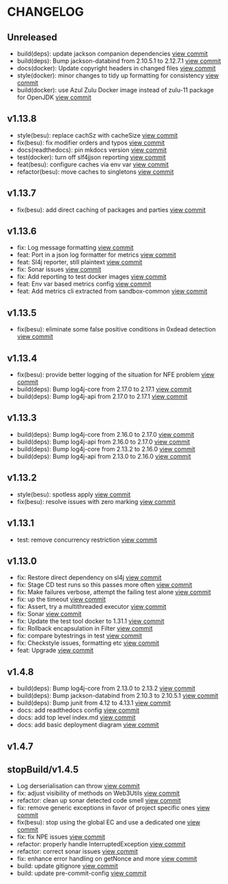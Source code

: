 # CHANGELOG

## Unreleased

* build(deps): update jackson companion dependencies [view commit](https://github.com/blockchaintp/daml-on-besu/commit/22fd2ab8e0ccd68baa88c745137549f31e88edd7)
* build(deps): Bump jackson-databind from 2.10.5.1 to 2.12.7.1 [view commit](https://github.com/blockchaintp/daml-on-besu/commit/b007cc16358b07415d8c3b18c29bda3cb5a652de)
* docs(docker): Update copyright headers in changed files [view commit](https://github.com/blockchaintp/daml-on-besu/commit/d5556006798a848fb96eed5ca8017770b10b1c7d)
* style(docker): minor changes to tidy up formatting for consistency [view commit](https://github.com/blockchaintp/daml-on-besu/commit/c53ed5aecdd6b1cd33b5b19937830402b224f76f)
* build(docker): use Azul Zulu Docker image instead of zulu-11 package for OpenJDK [view commit](https://github.com/blockchaintp/daml-on-besu/commit/b28a68f015c6be09b519c4c7c8fe75ef99ec09d9)

## v1.13.8

* style(besu): replace cachSz with cacheSize [view commit](https://github.com/blockchaintp/daml-on-besu/commit/9e268e3df189bb2e638f8c741b18bbf68a3c74af)
* fix(besu): fix modifier orders and typos [view commit](https://github.com/blockchaintp/daml-on-besu/commit/3e694f38409664a98fe88940fcbc89696e07b69f)
* docs(readthedocs): pin mkdocs version [view commit](https://github.com/blockchaintp/daml-on-besu/commit/47182c92d24705c02a543740adff3be731358f6e)
* test(docker): turn off slf4jjson reporting [view commit](https://github.com/blockchaintp/daml-on-besu/commit/950ba8ee9727fc44b354579d93a164693606d190)
* feat(besu): configure caches via env var [view commit](https://github.com/blockchaintp/daml-on-besu/commit/93082f68fbfbf2b73e3f9401be6bdbb901cd7a5a)
* refactor(besu): move caches to singletons [view commit](https://github.com/blockchaintp/daml-on-besu/commit/bc3ab4f26dbe9fed90d58e06ff021c4c33918630)

## v1.13.7

* fix(besu): add direct caching of packages and parties [view commit](https://github.com/blockchaintp/daml-on-besu/commit/607daad9433052b03260fe9d8f75a991309072b0)

## v1.13.6

* fix: Log message formatting [view commit](https://github.com/blockchaintp/daml-on-besu/commit/21680d7bb3a0fde4df6ae984bf487e34fe3c60b4)
* feat: Port in a json log formatter for metrics [view commit](https://github.com/blockchaintp/daml-on-besu/commit/5bb9a5859d2a17b1a03babd9a352c6ccc3009c56)
* feat: Sl4j reporter, still plaintext [view commit](https://github.com/blockchaintp/daml-on-besu/commit/3c95dbe236d63ebf35aeaf36eb1469b6f5a30592)
* fix: Sonar issues [view commit](https://github.com/blockchaintp/daml-on-besu/commit/ce58e8ca2ab2fabb2e870f08a90ea31ef26314f0)
* fix: Add reporting to test docker images [view commit](https://github.com/blockchaintp/daml-on-besu/commit/556fc228ace14eba681f6dd45fe45bf47d596df1)
* feat: Env var based metrics config [view commit](https://github.com/blockchaintp/daml-on-besu/commit/01c8df4b821bc85649b56d91b1c6acd82485dcf2)
* feat: Add metrics cli extracted from sandbox-common [view commit](https://github.com/blockchaintp/daml-on-besu/commit/336f97b5d9e0a6bb2478f06a2bc87e071934a9c5)

## v1.13.5

* fix(besu): eliminate some false positive conditions in 0xdead detection [view commit](https://github.com/blockchaintp/daml-on-besu/commit/93d2018f397e3ee521452f02dcac04958122ba61)

## v1.13.4

* fix(besu): provide better logging of the situation for NFE problem [view commit](https://github.com/blockchaintp/daml-on-besu/commit/0c089eeb9b5cacb555b8798e97e3cc6191b14a14)
* build(deps): Bump log4j-core from 2.17.0 to 2.17.1 [view commit](https://github.com/blockchaintp/daml-on-besu/commit/73ad5efc72051825f9c7d5518e61ba6ea9659e19)
* build(deps): Bump log4j-api from 2.17.0 to 2.17.1 [view commit](https://github.com/blockchaintp/daml-on-besu/commit/abb964539eed2ad51307cb2a72871690ca5bec75)

## v1.13.3

* build(deps): Bump log4j-core from 2.16.0 to 2.17.0 [view commit](https://github.com/blockchaintp/daml-on-besu/commit/8d9937bea12951d7ab2737a99bfc3de560be8d1c)
* build(deps): Bump log4j-api from 2.16.0 to 2.17.0 [view commit](https://github.com/blockchaintp/daml-on-besu/commit/745a8fc1f472e3352cbfa30ba9ad21415b361c1e)
* build(deps): Bump log4j-core from 2.13.2 to 2.16.0 [view commit](https://github.com/blockchaintp/daml-on-besu/commit/a5f8f3d21e41e38521b16cd068101489c3e57626)
* build(deps): Bump log4j-api from 2.13.0 to 2.16.0 [view commit](https://github.com/blockchaintp/daml-on-besu/commit/f4ef105cc0eb721fcd42acb940201e48d7c365c3)

## v1.13.2

* style(besu): spotless apply [view commit](https://github.com/blockchaintp/daml-on-besu/commit/e1598e839cd097bccbe6a391554e1da6229893a3)
* fix(besu):  resolve issues with zero marking [view commit](https://github.com/blockchaintp/daml-on-besu/commit/b1bc83703dea87033d92d6724a26f9e976febfaa)

## v1.13.1

* test: remove concurrency restriction [view commit](https://github.com/blockchaintp/daml-on-besu/commit/a6db0a16830b81ef6de66d75f43308e25dfd969d)

## v1.13.0

* fix: Restore direct dependency on sl4j [view commit](https://github.com/blockchaintp/daml-on-besu/commit/cca51a9bfe055be0b3563fe530aba6c3a2d230b7)
* fix: Stage CD test runs so this passes more often [view commit](https://github.com/blockchaintp/daml-on-besu/commit/8fa22ac1b326117f33a28291e691c11570004f02)
* fix: Make failures verbose, attempt the failing test alone [view commit](https://github.com/blockchaintp/daml-on-besu/commit/384fd49996f3a88366b9cab16d4261acef8238d3)
* fix: up the timeout [view commit](https://github.com/blockchaintp/daml-on-besu/commit/889c3ec824f186290c600ec736df11f705920720)
* fix: Assert, try a multithreaded executor [view commit](https://github.com/blockchaintp/daml-on-besu/commit/566197278925d89aa84b0f4d1c7262885e25a685)
* fix: Sonar [view commit](https://github.com/blockchaintp/daml-on-besu/commit/3fb375e211570624b047b709aa2db861aad9f19b)
* fix: Update the test tool docker to 1.31.1 [view commit](https://github.com/blockchaintp/daml-on-besu/commit/52d34a7038a2237ef94335fc290c2c8551c22681)
* fix: Rollback encapsulation in Filter [view commit](https://github.com/blockchaintp/daml-on-besu/commit/d1a07844e9c3d2058b56d428d96b9c2a382d2402)
* fix: compare bytestrings in test [view commit](https://github.com/blockchaintp/daml-on-besu/commit/c151a945133e82e57e9ce4465a0b2e574b954eea)
* fix: Checkstyle issues, formatting etc [view commit](https://github.com/blockchaintp/daml-on-besu/commit/7ea26cf8a91a1ef99622a03498d7f8c415ae5fbe)
* feat: Upgrade [view commit](https://github.com/blockchaintp/daml-on-besu/commit/8e9fe65aa19abd4de5eceeb95af21d78562ee00d)

## v1.4.8

* build(deps): Bump log4j-core from 2.13.0 to 2.13.2 [view commit](https://github.com/blockchaintp/daml-on-besu/commit/3185806d8ac0dec5f3473e1585c0e7326194d236)
* build(deps): Bump jackson-databind from 2.10.3 to 2.10.5.1 [view commit](https://github.com/blockchaintp/daml-on-besu/commit/9cd253c7ed814502473db07b49a3c8f61ef58e17)
* build(deps): Bump junit from 4.12 to 4.13.1 [view commit](https://github.com/blockchaintp/daml-on-besu/commit/faebaec29e3035b8c36c3345b13af5c76023f2de)
* docs: add readthedocs config [view commit](https://github.com/blockchaintp/daml-on-besu/commit/9cc8edf7e768e990f2e4941a0d6c139d0edb3dd9)
* docs: add top level index.md [view commit](https://github.com/blockchaintp/daml-on-besu/commit/21bd4d36d845748e0cccae74bfb36bec48166bfa)
* docs: add basic deployment diagram [view commit](https://github.com/blockchaintp/daml-on-besu/commit/e836af130915f4e8204d04a14322e52531c91ece)

## v1.4.7


## stopBuild/v1.4.5

* Log derserialisation can throw [view commit](https://github.com/blockchaintp/daml-on-besu/commit/dcfc6819b4835ed41acea850c751cb7d0495ca5e)
* fix: adjust visibility of methods on Web3Utils [view commit](https://github.com/blockchaintp/daml-on-besu/commit/2ddfc1578a5858e1d56b50b3b94168d718685ea4)
* refactor: clean up sonar detected code smell [view commit](https://github.com/blockchaintp/daml-on-besu/commit/c852049db5fddaadd7e467059e34f8e21563ee88)
* fix: remove generic exceptions in favor of project specific ones [view commit](https://github.com/blockchaintp/daml-on-besu/commit/8c286971f11fd07752d9a9c394fe69a7807761bc)
* fix(besu): stop using the global EC and use a dedicated one [view commit](https://github.com/blockchaintp/daml-on-besu/commit/b0e87f7be1298f39fdba6dd2f720909fc3f5e127)
* fix: fix NPE issues [view commit](https://github.com/blockchaintp/daml-on-besu/commit/e0b239c400d9e8130fb3c9833a6e6d7a03cb9e34)
* refactor: properly handle InterruptedException [view commit](https://github.com/blockchaintp/daml-on-besu/commit/7fa18d63526ec6ef0fff146446840162b41a4267)
* refactor: correct sonar issues [view commit](https://github.com/blockchaintp/daml-on-besu/commit/e15efd2a8f6c03a9e76e624ed813f47e01377fb5)
* fix: enhance error handling on getNonce and more [view commit](https://github.com/blockchaintp/daml-on-besu/commit/71f5455cc7a4cff070bcb752cba19c8df8609a60)
* build: update gitignore [view commit](https://github.com/blockchaintp/daml-on-besu/commit/01e5fe5d7397a518fefb525be2bf93717698cc26)
* build: update pre-commit-config [view commit](https://github.com/blockchaintp/daml-on-besu/commit/8396fbc395362b27d35dd418379c8aba428d7f95)

